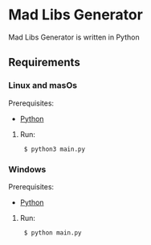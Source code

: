 # Mad Libs Generator

Mad Libs Generator is written in Python

## Requirements

### Linux and masOs

Prerequisites:

* [Python][Python-download]

1. Run:

        $ python3 main.py

### Windows

Prerequisites:

* [Python][Python-download]

1. Run:
    
        $ python main.py


[Python-download]: https://www.python.org/downloads/
